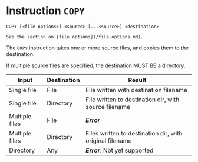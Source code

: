 # Instruction `COPY`

```nginx
COPY [<file-options>] <source> [...<source>] <destination>
```

```admonish tip
See the section on [file options](/file-options.md).
```

The `COPY` instruction takes one or more source files, and copies them to the
destination.

If multiple source files are specified, the destination MUST BE a directory.

| Input          | Destination | Result                                                   |
|----------------|-------------|----------------------------------------------------------|
| Single file    | File        | File written with destination filename                   |
| Single file    | Directory   | File written to destination dir, with source filename    |
| Multiple files | File        | ***Error***                                              |
| Multiple files | Directory   | Files written to destination dir, with original filename |
| Directory      | Any         | ***Error***: Not yet supported                           |
